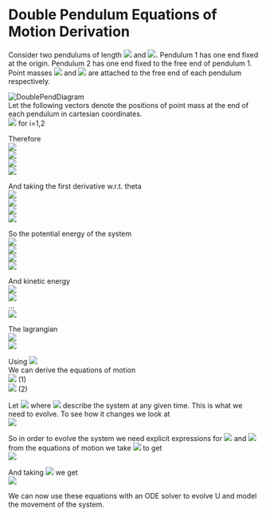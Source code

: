 # Double Pendulum Equations of Motion Derivation
Consider two pendulums of length <img src="https://render.githubusercontent.com/render/math?math=l_1"> and <img src="https://render.githubusercontent.com/render/math?math=l_2">. Pendulum 1 has one end fixed at the origin. Pendulum 2 has one end fixed to the free end of pendulum 1. Point masses <img src="https://render.githubusercontent.com/render/math?math=m_1"> and <img src="https://render.githubusercontent.com/render/math?math=m_2"> are attached to the free end of each pendulum respectively.  

![DoublePendDiagram](https://user-images.githubusercontent.com/49063400/132529406-b60941ae-8abc-4301-9896-0b0a9d7f14d6.png)  
Let the following vectors denote the positions of point mass at the end of each pendulum in cartesian coordinates.  
<img src="https://render.githubusercontent.com/render/math?math=\X_i = (x_i, y_i)"> for i=1,2  
  
Therefore  
<img src="https://render.githubusercontent.com/render/math?math=x_1 = l_1 sin \theta_1">  
<img src="https://render.githubusercontent.com/render/math?math=y_1 = -l_1 cos \theta_1">  
<img src="https://render.githubusercontent.com/render/math?math=x_2 = l_1 sin \theta_1 %2B l_2 sin \theta_2">  
<img src="https://render.githubusercontent.com/render/math?math=y_2 = -l_1 cos \theta_1 - l_2 cos \theta_2">
  
And taking the first derivative w.r.t. theta  
<img src="https://render.githubusercontent.com/render/math?math=\dot{x_1} = \dot{\theta_1} l_1 cos \theta_1">  
<img src="https://render.githubusercontent.com/render/math?math=\dot{y_1} = \dot{\theta_1} l_1 sin \theta_1">  
<img src="https://render.githubusercontent.com/render/math?math=\dot{x_2} = \dot{\theta_1} l_1 cos \theta_1 %2B \dot{\theta_2} l_2 cos \theta_2">  
<img src="https://render.githubusercontent.com/render/math?math=\dot{y_2} = \dot{\theta_1} l_1 sin \theta_1 %2B \dot{\theta_2} l_2 sin \theta_2">  
  
So the potential energy of the system  
<img src="https://render.githubusercontent.com/render/math?math=P_E = m_1 g h_1 %2B m_2 g h_2">  
<img src="https://render.githubusercontent.com/render/math?math=P_E = m_1 g y_1 %2B m_2 g y_2">  
<img src="https://render.githubusercontent.com/render/math?math=P_E = m_1 g (-l_1 cos \theta_1) %2B m_2 g (-l_1 cos \theta_1 - l_2 cos \theta_2)">  
<img src="https://render.githubusercontent.com/render/math?math=P_E = -(m_1 %2B m_2) g l_1 cos \theta_1 - m_2 g (l_2 cos \theta_2)">  
  
And kinetic energy  
<img src="https://render.githubusercontent.com/render/math?math=K_E = \frac{1}{2} m_1 v_1^2 %2B \frac{1}{2} m_2 v_2^2">  
<img src="https://render.githubusercontent.com/render/math?math=K_E = \frac{1}{2} m_1 (\dot{x_1}^2 %2B \dot{y_1}^2)  %2B \frac{1}{2} m_2 (\dot{x_2}^2 %2B \dot{y_2}^2)">  
...  
<img src="https://render.githubusercontent.com/render/math?math=K_E = \frac{1}{2} (m_1 %2B m_2) \dot{\theta_1}^2 {l_1}^2 %2B \frac{1}{2} m_2 {l_2}^2 \dot{\theta_2}^2  %2B m_2 l_1 l_2 \dot{\theta_1} \dot{\theta_2} cos(\theta_1 - \theta_2)">  
  
The lagrangian  
<img src="https://render.githubusercontent.com/render/math?math=\L = K_E-P_E">  
<img src="https://render.githubusercontent.com/render/math?math=\L = \frac{1}{2} (m_1 %2B m_2) \dot{\theta_1}^2 {l_1}^2 %2B \frac{1}{2} m_2 {l_2}^2 \dot{\theta_2}^2  %2B m_2 l_1 l_2 \dot{\theta_1} \dot{\theta_2} cos(\theta_1 - \theta_2) %2B (m_1 %2B m_2) g l_1 cos \theta_1 %2B m_2 g (l_2 cos \theta_2)">  
  
Using
<img src="https://render.githubusercontent.com/render/math?math=\frac{d}{dt} \frac{\partial \L}{\partial \dot{\theta_i}} = \frac{\partial \L}{\partial \theta_i}">  
We can derive the equations of motion  
<img src="https://render.githubusercontent.com/render/math?math=(m_1 %2B m_2) l_1 \ddot{\theta}_1 %2B m_2 l_2 \ddot{\theta_2} cos (\theta_1 - \theta_2) %2B m_2 l_2 \dot{\theta}^2 sin(\theta_1 - \theta_2) %2B (m_1 %2B m_2) g sin \theta_1 = 0"> (1)  
<img src="https://render.githubusercontent.com/render/math?math=l_2 \ddot{\theta_2} %2B l_1 \ddot{\theta_1} cos(\theta_1 - \theta_2) - l_1 \dot{\theta_1}^2 sin (\theta_1 - \theta_2) %2B g sin \theta_2 = 0"> (2)  
  
  
Let <img src="https://render.githubusercontent.com/render/math?math=U(t) = [\theta_1, \alpha_1,  \theta_2, \alpha_2]"> where <img src="https://render.githubusercontent.com/render/math?math=\alpha_i = \dot{\theta_i}"> describe the system at any given time. This is what we need to evolve. To see how it changes we look at     
<img src="https://render.githubusercontent.com/render/math?math=\frac{d}{dt} U = [\alpha_1, \dot{\alpha_1},  \alpha_2, \dot{\alpha_2}]">  
  
So in order to evolve the system we need explicit expressions for <img src="https://render.githubusercontent.com/render/math?math=\dot{\alpha_1}"> and <img src="https://render.githubusercontent.com/render/math?math=\dot{\alpha_2}"> from the equations of motion we take <img src="https://render.githubusercontent.com/render/math?math=(1)-m_2cos(\theta_1-\theta_2)(2)"> to get  
<img src="https://render.githubusercontent.com/render/math?math=\dot{\alpha_1} = \frac{m_2 g cos(\theta_1-\theta_2)sin\theta_2 - m_2 l_2 {\alpha_2}^2 sin (\theta_1 - \theta_2) - \frac{1}{2} m_2 l_1 {\alpha_1}^2 sin(2\theta_1 - 2\theta_2) - (m_1 %2B m_2) g sin\theta_1}{l_1(m_1 %2B m_2 - m_2 cos^2 (\theta_1 - \theta_2)))}">  
  
And taking <img src="https://render.githubusercontent.com/render/math?math=cos(\theta_1 - \theta_2)(1)-(m_1%2Bm_2)(2)"> we get   
<img src="https://render.githubusercontent.com/render/math?math=\dot{\alpha_2} = \frac{(m_1 %2B m_2) (g sin \theta_2 - l_1 {\alpha_1}^2 sin(\theta_1-\theta_2) -g cos(\theta_1-\theta_2)sin\theta_1) - \frac{1}{2} m_2 l_2 {\alpha_2}^2 sin (2\theta_1 - 2\theta_2)}{l_2(m_2 cos^2 (\theta_1-\theta_2) -m_1-m_2)}">  
  
We can now use these equations with an ODE solver to evolve U and model the movement of the system.
